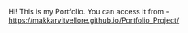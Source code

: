 Hi! This is my Portfolio. You can access it from -  https://makkarvitvellore.github.io/Portfolio_Project/
